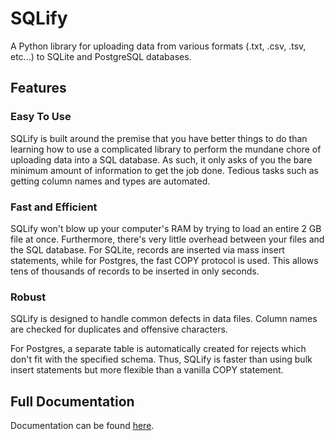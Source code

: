 # SQLify
A Python library for uploading data from various formats (.txt, .csv, .tsv, etc...) to SQLite and PostgreSQL databases.

## Features
### Easy To Use
SQLify is built around the premise that you have better things to do than 
learning how to use a complicated library to perform the mundane chore of 
uploading data into a SQL database. As such, it only asks of you the bare 
minimum amount of information to get the job done. Tedious tasks such as 
getting column names and types are automated.

### Fast and Efficient
SQLify won't blow up your computer's RAM by trying to load an entire 2 GB file
at once. Furthermore, there's very little overhead between your files and the
SQL database. For SQLite, records are inserted via mass insert statements, 
while for Postgres, the fast COPY protocol is used. This allows tens of
thousands of records to be inserted in only seconds.

### Robust
SQLify is designed to handle common defects in data files. Column
names are checked for duplicates and offensive characters.

For Postgres, a separate table is automatically created for rejects which don't
fit with the specified schema. Thus, SQLify is faster than 
using bulk insert statements but more flexible than a vanilla COPY statement.

## Full Documentation
Documentation can be found [here](http://vincela.com/sqlify).
